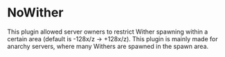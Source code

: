 # NoWither
This plugin allowed server owners to restrict Wither spawning within a certain area (default is -128x/z -> +128x/z). This plugin is mainly made for anarchy servers, where many Withers are spawned in the spawn area.
